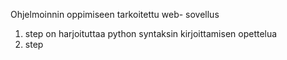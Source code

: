 Ohjelmoinnin oppimiseen tarkoitettu web- sovellus

1. step on harjoituttaa python syntaksin kirjoittamisen opettelua 
2. step
